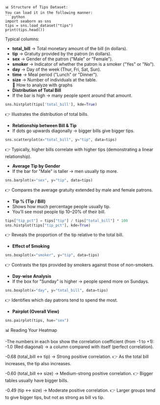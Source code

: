 ```
📊 Structure of Tips Dataset:  
You can load it in the following manner:  
```python  
import seaborn as sns  
tips = sns.load_dataset("tips")  
print(tips.head())  
```  
Typical columns:  
- **total_bill** → Total monetary amount of the bill (in dollars).  
- **tip** → Gratuity provided by the patron (in dollars).  
- **sex** → Gender of the patron ("Male" or "Female").  
- **smoker** → Indicator of whether the patron is a smoker ("Yes" or "No").  
- **day** → Day of the week (Thur, Fri, Sat, Sun).  
- **time** → Meal period ("Lunch" or "Dinner").  
- **size** → Number of individuals at the table.  
🔎 How to analyze with graphs  
- **Distribution of Total Bill**
- If the bar is high → many people spent around that amount.
```python  
sns.histplot(tips['total_bill'], kde=True)  
```  
👉 Illustrates the distribution of total bills.  
- **Relationship between Bill & Tip**
- If dots go upwards diagonally → bigger bills give bigger tips. 
```python  
sns.scatterplot(x="total_bill", y="tip", data=tips)  
```  
👉 Typically, higher bills correlate with higher tips (demonstrating a linear relationship).  
- **Average Tip by Gender**
- If the bar for "Male" is taller → men usually tip more.
```python  
sns.barplot(x="sex", y="tip", data=tips)  
```  
👉 Compares the average gratuity extended by male and female patrons.  
- **Tip % (Tip / Bill)**
- Shows how much percentage people usually tip.
- You’ll see most people tip 10–20% of their bill.
```python  
tips["tip_pct"] = tips["tip"] / tips["total_bill"] * 100  
sns.histplot(tips["tip_pct"], kde=True)  
```  
👉 Reveals the proportion of the tip relative to the total bill.  
- **Effect of Smoking**  
```python  
sns.boxplot(x="smoker", y="tip", data=tips)  
```  
👉 Contrasts the tips provided by smokers against those of non-smokers.  
- **Day-wise Analysis**
- If the box for "Sunday" is higher → people spend more on Sundays.  
```python  
sns.boxplot(x="day", y="total_bill", data=tips)  
```

👉 Identifies which day patrons tend to spend the most.  
- **Pairplot (Overall View)**  
```python  
sns.pairplot(tips, hue="sex")  
```  
📊 Reading Your Heatmap

-The numbers in each box show the correlation coefficient (from -1 to +1):
-1.0 (Red diagonal) → a column compared with itself (perfect correlation).

-0.68 (total_bill ↔ tip) → Strong positive correlation.
👉 As the total bill increases, the tip also increases.

-0.60 (total_bill ↔ size) → Medium-strong positive correlation.
👉 Bigger tables usually have bigger bills.

-0.49 (tip ↔ size) → Moderate positive correlation.
👉 Larger groups tend to give bigger tips, but not as strong as bill vs tip. 
```  
